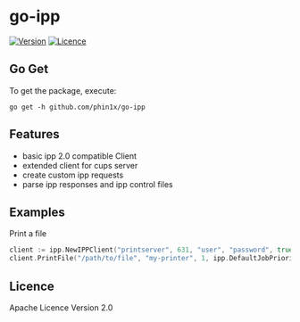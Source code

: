 # go-ipp

[![Version](https://img.shields.io/github/release-pre/phin1x/go-ipp.svg)](https://github.com/phin1x/go-ipp/releases/tag/v1.1.0)
[![Licence](https://img.shields.io/github/license/phin1x/go-ipp.svg)](https://github.com/phin1x/go-ipp/blob/master/LICENSE)



## Go Get

To get the package, execute:
```
go get -h github.com/phin1x/go-ipp
```

## Features

* basic ipp 2.0 compatible Client
* extended client for cups server
* create custom ipp requests
* parse ipp responses and ipp control files

## Examples

Print a file
```go
client := ipp.NewIPPClient("printserver", 631, "user", "password", true)
client.PrintFile("/path/to/file", "my-printer", 1, ipp.DefaultJobPriority)
```

## Licence

Apache Licence Version 2.0

